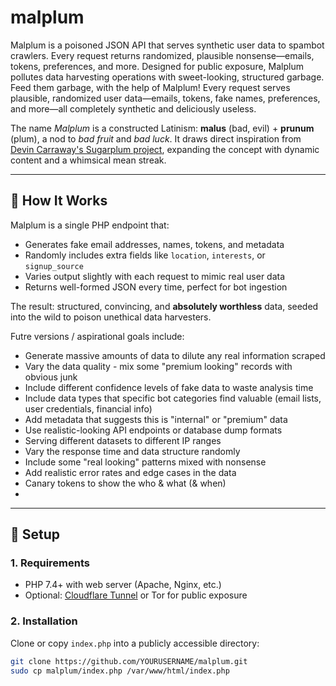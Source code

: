 # malplum
Malplum is a poisoned JSON API that serves synthetic user data to spambot crawlers. Every request returns randomized, plausible nonsense—emails, tokens, preferences, and more. Designed for public exposure, Malplum pollutes data harvesting operations with sweet-looking, structured garbage. Feed them garbage, with the help of Malplum! Every request serves plausible, randomized user data—emails, tokens, fake names, preferences, and more—all completely synthetic and deliciously useless.

The name *Malplum* is a constructed Latinism: **malus** (bad, evil) + **prunum** (plum), a nod to *bad fruit* and *bad luck*. It draws direct inspiration from [Devin Carraway's Sugarplum project]((https://devin.com/sugarplum/)), expanding the concept with dynamic content and a whimsical mean streak.

---

## 🔧 How It Works

Malplum is a single PHP endpoint that:
- Generates fake email addresses, names, tokens, and metadata
- Randomly includes extra fields like `location`, `interests`, or `signup_source`
- Varies output slightly with each request to mimic real user data
- Returns well-formed JSON every time, perfect for bot ingestion

The result: structured, convincing, and **absolutely worthless** data, seeded into the wild to poison unethical data harvesters.

Futre versions / aspirational goals include:
  - Generate massive amounts of data to dilute any real information scraped
  - Vary the data quality - mix some "premium looking" records with obvious junk
  - Include different confidence levels of fake data to waste analysis time
  - Include data types that specific bot categories find valuable (email lists, user credentials, financial info)
  - Add metadata that suggests this is "internal" or "premium" data
  - Use realistic-looking API endpoints or database dump formats
  - Serving different datasets to different IP ranges
  - Vary the response time and data structure randomly
  - Include some "real looking" patterns mixed with nonsense
  - Add realistic error rates and edge cases in the data
  - Canary tokens to show the who & what (& when)
  - 

---

## 🚀 Setup

### 1. Requirements
- PHP 7.4+ with web server (Apache, Nginx, etc.)
- Optional: [Cloudflare Tunnel](https://developers.cloudflare.com/cloudflare-one/connections/connect-apps/) or Tor for public exposure

### 2. Installation
Clone or copy `index.php` into a publicly accessible directory:

```bash
git clone https://github.com/YOURUSERNAME/malplum.git
sudo cp malplum/index.php /var/www/html/index.php


